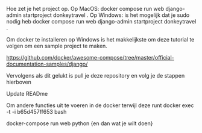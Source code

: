 Hoe zet je het project op.
Op MacOS:
docker compose run web django-admin startproject donkeytravel .
Op Windows: is het mogelijk dat je sudo nodig heb
docker compose run web django-admin startproject donkeytravel .


Om docker te installeren op Windows is het makkelijkste om deze tutorial te volgen om een sample project te maken.

https://github.com/docker/awesome-compose/tree/master/official-documentation-samples/django/

Vervolgens als dit gelukt is pull je deze repository en volg je de stappen hierboven

Update READme

Om andere functies uit te voeren in de docker terwijl deze runt
docker exec -t -i b65d457ff653 bash

docker-compose run web python {en dan wat je wilt doen}